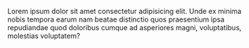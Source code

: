 Lorem ipsum dolor sit amet consectetur adipisicing elit. Unde
ex minima nobis tempora earum nam beatae distinctio quos praesentium ipsa
repudiandae quod doloribus cumque ad asperiores magni, voluptatibus,
molestias voluptatem?
